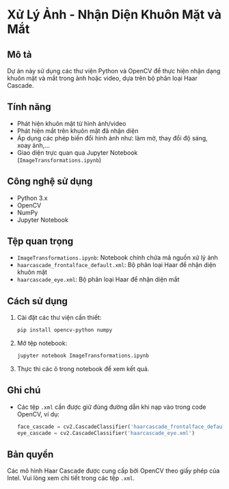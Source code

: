 # Xử Lý Ảnh - Nhận Diện Khuôn Mặt và Mắt

## Mô tả

Dự án này sử dụng các thư viện Python và OpenCV để thực hiện nhận dạng khuôn mặt và mắt trong ảnh hoặc video, dựa trên bộ phân loại Haar Cascade.

## Tính năng

* Phát hiện khuôn mặt từ hình ảnh/video
* Phát hiện mắt trên khuôn mặt đã nhận diện
* Áp dụng các phép biến đổi hình ảnh như: làm mờ, thay đổi độ sáng, xoay ảnh,...
* Giao diện trực quan qua Jupyter Notebook (`ImageTransformations.ipynb`)

## Công nghệ sử dụng

* Python 3.x
* OpenCV
* NumPy
* Jupyter Notebook

## Tệp quan trọng

* `ImageTransformations.ipynb`: Notebook chính chứa mã nguồn xử lý ảnh
* `haarcascade_frontalface_default.xml`: Bộ phân loại Haar để nhận diện khuôn mặt
* `haarcascade_eye.xml`: Bộ phân loại Haar để nhận diện mắt

## Cách sử dụng

1. Cài đặt các thư viện cần thiết:

   ```bash
   pip install opencv-python numpy
   ```
2. Mở tệp notebook:

   ```bash
   jupyter notebook ImageTransformations.ipynb
   ```
3. Thực thi các ô trong notebook để xem kết quả.

## Ghi chú

* Các tệp `.xml` cần được giữ đúng đường dẫn khi nạp vào trong code OpenCV, ví dụ:

  ```python
  face_cascade = cv2.CascadeClassifier('haarcascade_frontalface_default.xml')
  eye_cascade = cv2.CascadeClassifier('haarcascade_eye.xml')
  ```

## Bản quyền

Các mô hình Haar Cascade được cung cấp bởi OpenCV theo giấy phép của Intel. Vui lòng xem chi tiết trong các tệp `.xml`.

